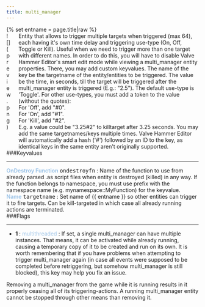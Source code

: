 ```yaml
---
title: multi_manager
---
```

<div>{% set entname = page.title|raw %}</div>
<div class="container previewimg">
<div class="columns">
<div class="imagepadding column col-auto" markdown="1">![](preview.png)</div>
<div class="column entityentry" markdown="1">Entity that allows to trigger multiple targets when triggered (max 64), each having it's own time delay and triggering use-type (On, Off, Toggle or Kill). Useful when we need to trigger more than one target with different names. In order to do this, you will have to disable Valve Hammer Editor's smart edit mode while viewing a multi_manager entity properties. There, you may add custom keyvalues. The name of the key be the targetname of the entity/entities to be triggered. The value be the time, in seconds, till the target will be triggered after the multi_manager entity is triggered (E.g.: "2.5"). The default use-type is 'Toggle'. For other use-types, you must add a token to the value (without the quotes):<br>For 'Off', add "#0".<br>For 'On', add "#1".<br>For 'Kill', add "#2".<br>E.g. a value could be "3.25#2" to killtarget after 3.25 seconds. You may add the same targetnames/keys multiple times. Valve Hammer Editor will automatically add a hash ('#') followed by an ID to the key, as identical keys in the same entity aren't originally supported.</div>
</div>
</div>
###Keyvalues
<hr>
<div class="entityentry" markdown="1">
<span style="color:#9fc5e8;"><b>OnDestroy Function</b></span> <kbd  class="tooltip" data-tooltip="string">ondestroyfn</kbd> :
Name of the function to use from already parsed .as script files when entity is destroyed (killed) in any way. If the function belongs to namespace, you must use prefix with the namespace name (e.g. mynamespace::MyFunction) for the keyvalue.
</div>
<div class="entityentry" markdown="1">
<span style="color:#9fc5e8;"><b>Name</b></span> <kbd  class="tooltip" data-tooltip="target_source">targetname</kbd> :
Set name of {{ entname }} so other entities can trigger it to fire targets. Can be kill-targeted in which case all already running actions are terminated.
</div>
###Flags
<hr>
<div class="entityflags">
<ul>
<li class="imagepadding" markdown="1"><b>1 </b> : <span style="color:#9fc5e8;">multithreaded</span> : If set, a single multi_manager can have multiple instances. That means, it can be activated while already running, causing a temporary copy of it to be created and run on its own. It is worth remembering that if you have problems when attempting to trigger multi_manager again (in case all events were supposed to be completed before retriggering, but somehow multi_manager is still blocked), this key may help you fix an issue.</li>
</ul>
</div>
<div class="notices blue" markdown="1">Removing a multi_manager from the game while it is running results in it properly ceasing all of its triggering-actions. A running multi_manager entity cannot be stopped through other means than removing it.</div>
